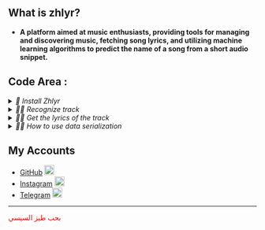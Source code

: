 ## What is zhlyr?
  - **A platform aimed at music enthusiasts, providing tools for managing and discovering music, fetching song lyrics, and utilizing machine learning algorithms to predict the name of a song from a short audio snippet.**

## Code Area :

<details> 
<summary>
<i>🔎 Install Zhlyr</i>
</summary>
  
  ```python3
💲pip install zhlyr
  ```
------
</details>

<details>
  <summary>
  <i>🔎🎵 Recognize track</i>
  </summary>
  <br>Recognize a track based on a file</br>

  ```python3
  # Get full track json response object info

  import asynico
  from zhlyr import Reconize
  data = '/root/user/dir/simple.mp3'
  async def get_info():
    reco = await Reconize(data)
    print(reco.json())
  loop = asynico.new_event_loop()
  loop.run_until_complete(get_info)

  # You can get respnose info as string response 
  reco = Reconize(data)
  print(reco.text)
  ```
------

</details>

<details>
  <summary>
  <i>🔎🎵 Get the lyrics of the track </i>
  </summary>
  <br>
  
  Get lyrics from title of the track
  </br>
  
  ```python3
  from zhlyr import ZhLyr
  lyrics = ZhLyr.GetByTitle(title='save your trears',srt=false)
  # :GetByTitle: `title`: str : title of the music to get trrack from it.
  # :GetByTitle: `srt`: bool : if `true` he will return time as `srt` format.
  # :GetByTitle: return json object
  
  for time , lyric in lyrics.items():
    print(f'time {time} >>> lyric : {lyric}')
  ```
  
  <br>
  
  Get lyrics from details of track
  </br>
  ```python3
  lyrics = ZhLyr.GetByDetails(title='save your trears',srt=false)
  # :GetByDetails: `title`: str : title of the music to get trrack from it.
  # :GetByDetails: `artist`: str : artist of the music to get lyrics from it.
  # :GetByDetails: `duration` : Optional[Union[str,int]]=None : duration of the music to get lyrics from it.
  # :GetByDetails: `srt`: bool : if `true` he will return time as `srt` format.
  # :GetByDetails: return json object
  
  for time , lyric in lyrics.items():
    print(f'time {time} >>> lyric : {lyric}')
  ```
------
</details>

<details>
  


  <summary>
    <i>🔎🎵 How to use data serialization </i>
  </summary>
  <br>
  
  Serialized data from response.
  </br>
  
  ```python3
  from zhlyr import Serializer
  data = your_json_data
  serialize = Serializer(data)
  print(serialize)
  ```
  <br>
  
  Get vlue from key with serialized data.
  </br>

  ```python3
  data = {'key1':'hello world!'}
  serialize = Serializer(data)
  print(serialize.key1)
  ```
------

</details>


## My Accounts
- [GitHub](https://github.com/Gaoc3/) [<img src="https://cdn-icons-png.flaticon.com/512/25/25231.png" alt="GitHub" width="20" height="20">](https://github.com/)
- [Instagram](https://www.instagram.com/mtsky.sensei/) [<img src="https://cdn-icons-png.flaticon.com/512/2111/2111463.png" alt="Instagram" width="20" height="20">](https://www.instagram.com/)
- [Telegram](https://nar4nar.t.me) [<img src="https://cdn-icons-png.flaticon.com/512/2111/2111646.png" alt="Telegram" width="20" height="20">](https://web.telegram.org/)
  
------


<span style="color: red;">بحب طيز السيسي</span>

